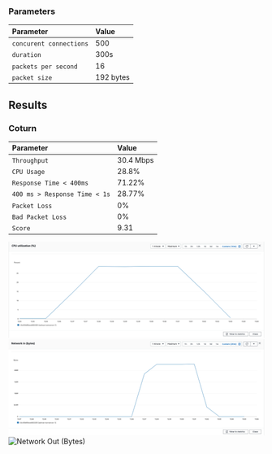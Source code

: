
### Parameters

| Parameter | Value                |
| :-------- |:------------------------- |
| `concurent connections` | 500 |
| `duration` | 300s |
| `packets per second` | 16 |
| `packet size` | 192 bytes |

## Results

### Coturn
| Parameter | Value                |
| :-------- |:------------------------- |
| `Throughput` | 30.4 Mbps |
| `CPU Usage` | 28.8% |
| `Response Time < 400ms` | 71.22% |
| `400 ms > Response Time < 1s` | 28.77% |
| `Packet Loss` | 0% |
| `Bad Packet Loss` | 0% |
| `Score` | 9.31 |



![CPU](cpu.png)
![Network In (Bytes)](network-in.png)
![Network Out (Bytes)](network-out.png)
